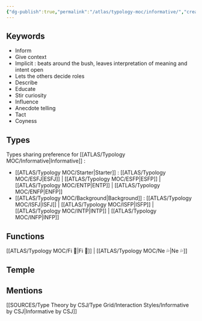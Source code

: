 ```yaml
---
{"dg-publish":true,"permalink":"/atlas/typology-moc/informative/","created":"2023-01-01T13:12:17.828+01:00","updated":"2023-02-26T16:55:09.912+01:00"}
---
```



## Keywords
- Inform
- Give context
- Implicit : beats around the bush, leaves interpretation of meaning and intent open
- Lets the others decide roles
- Describe
- Educate
- Stir curiosity
- Influence
- Anecdote telling 
- Tact
- Coyness

## Types 
Types sharing preference for [[ATLAS/Typology MOC/Informative\|Informative]] : 
- [[ATLAS/Typology MOC/Starter\|Starter]] : [[ATLAS/Typology MOC/ESFJ\|ESFJ]] | [[ATLAS/Typology MOC/ESFP\|ESFP]] | [[ATLAS/Typology MOC/ENTP\|ENTP]] | [[ATLAS/Typology MOC/ENFP\|ENFP]] 
- [[ATLAS/Typology MOC/Background\|Background]] : [[ATLAS/Typology MOC/ISFJ\|ISFJ]] | [[ATLAS/Typology MOC/ISFP\|ISFP]] | [[ATLAS/Typology MOC/INTP\|INTP]] | [[ATLAS/Typology MOC/INFP\|INFP]] 

## Functions 
[[ATLAS/Typology MOC/Fi 🔱\|Fi 🔱]] | [[ATLAS/Typology MOC/Ne 💦\|Ne 💦]]

## Temple 


## Mentions
[[SOURCES/Type Theory by CSJ/Type Grid/Interaction Styles/Informative by CSJ\|Informative by CSJ]]

